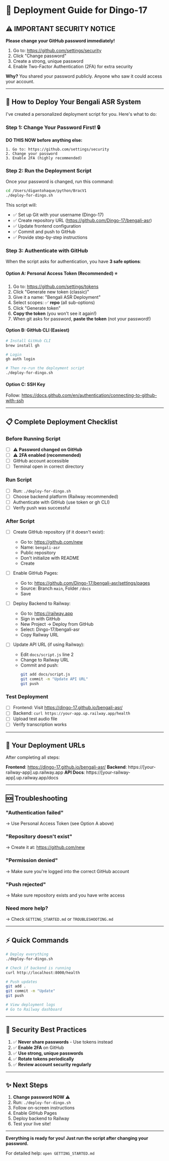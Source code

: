 # 🎯 Deployment Guide for Dingo-17

## ⚠️ IMPORTANT SECURITY NOTICE

**Please change your GitHub password immediately!**

1. Go to: https://github.com/settings/security
2. Click "Change password"
3. Create a strong, unique password
4. Enable Two-Factor Authentication (2FA) for extra security

**Why?** You shared your password publicly. Anyone who saw it could access your account.

---

## 🚀 How to Deploy Your Bengali ASR System

I've created a personalized deployment script for you. Here's what to do:

### Step 1: Change Your Password First! 🔒

**DO THIS NOW before anything else:**

```
1. Go to: https://github.com/settings/security
2. Change your password
3. Enable 2FA (highly recommended)
```

### Step 2: Run the Deployment Script

Once your password is changed, run this command:

```bash
cd /Users/digantohaque/python/BracV1
./deploy-for-dingo.sh
```

This script will:
- ✅ Set up Git with your username (Dingo-17)
- ✅ Create repository URL (https://github.com/Dingo-17/bengali-asr)
- ✅ Update frontend configuration
- ✅ Commit and push to GitHub
- ✅ Provide step-by-step instructions

### Step 3: Authenticate with GitHub

When the script asks for authentication, you have **3 safe options**:

#### Option A: Personal Access Token (Recommended) ⭐

1. Go to: https://github.com/settings/tokens
2. Click "Generate new token (classic)"
3. Give it a name: "Bengali ASR Deployment"
4. Select scopes: ✅ **repo** (all sub-options)
5. Click "Generate token"
6. **Copy the token** (you won't see it again!)
7. When git asks for password, **paste the token** (not your password!)

#### Option B: GitHub CLI (Easiest)

```bash
# Install GitHub CLI
brew install gh

# Login
gh auth login

# Then re-run the deployment script
./deploy-for-dingo.sh
```

#### Option C: SSH Key

Follow: https://docs.github.com/en/authentication/connecting-to-github-with-ssh

---

## 📋 Complete Deployment Checklist

### Before Running Script
- [ ] ⚠️ **Password changed on GitHub**
- [ ] ⚠️ **2FA enabled (recommended)**
- [ ] GitHub account accessible
- [ ] Terminal open in correct directory

### Run Script
- [ ] Run: `./deploy-for-dingo.sh`
- [ ] Choose backend platform (Railway recommended)
- [ ] Authenticate with GitHub (use token or gh CLI)
- [ ] Verify push was successful

### After Script
- [ ] Create GitHub repository (if it doesn't exist):
  - Go to: https://github.com/new
  - Name: `bengali-asr`
  - Public repository
  - Don't initialize with README
  - Create

- [ ] Enable GitHub Pages:
  - Go to: https://github.com/Dingo-17/bengali-asr/settings/pages
  - Source: Branch `main`, Folder `/docs`
  - Save

- [ ] Deploy Backend to Railway:
  - Go to: https://railway.app
  - Sign in with GitHub
  - New Project → Deploy from GitHub
  - Select: Dingo-17/bengali-asr
  - Copy Railway URL

- [ ] Update API URL (if using Railway):
  - Edit `docs/script.js` line 2
  - Change to Railway URL
  - Commit and push:
    ```bash
    git add docs/script.js
    git commit -m "Update API URL"
    git push
    ```

### Test Deployment
- [ ] Frontend: Visit https://dingo-17.github.io/bengali-asr/
- [ ] Backend: `curl https://your-app.up.railway.app/health`
- [ ] Upload test audio file
- [ ] Verify transcription works

---

## 🎯 Your Deployment URLs

After completing all steps:

**Frontend**: https://dingo-17.github.io/bengali-asr/
**Backend**: https://[your-railway-app].up.railway.app
**API Docs**: https://[your-railway-app].up.railway.app/docs

---

## 🆘 Troubleshooting

### "Authentication failed"
→ Use Personal Access Token (see Option A above)

### "Repository doesn't exist"
→ Create it at: https://github.com/new

### "Permission denied"
→ Make sure you're logged into the correct GitHub account

### "Push rejected"
→ Make sure repository exists and you have write access

### Need more help?
→ Check `GETTING_STARTED.md` or `TROUBLESHOOTING.md`

---

## ⚡ Quick Commands

```bash
# Deploy everything
./deploy-for-dingo.sh

# Check if backend is running
curl http://localhost:8000/health

# Push updates
git add .
git commit -m "Update"
git push

# View deployment logs
# Go to Railway dashboard
```

---

## 🔐 Security Best Practices

1. ✅ **Never share passwords** - Use tokens instead
2. ✅ **Enable 2FA** on GitHub
3. ✅ **Use strong, unique passwords**
4. ✅ **Rotate tokens periodically**
5. ✅ **Review account security regularly**

---

## ✨ Next Steps

1. **Change password NOW** ⚠️
2. Run: `./deploy-for-dingo.sh`
3. Follow on-screen instructions
4. Enable GitHub Pages
5. Deploy backend to Railway
6. Test your live site!

---

**Everything is ready for you! Just run the script after changing your password.**

For detailed help: `open GETTING_STARTED.md`
